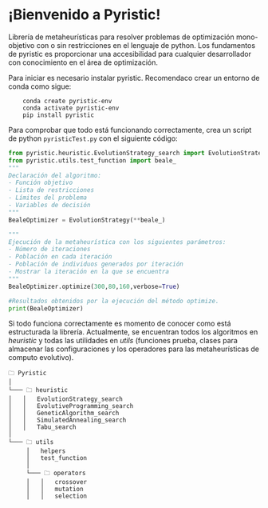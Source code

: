 # ¡Bienvenido a Pyristic!

Librería de metaheurísticas para resolver problemas de optimización mono-objetivo con o sin restricciones en el lenguaje de python. Los fundamentos de pyristic es proporcionar una accesibilidad para cualquier desarrollador con conocimiento en el área de optimización.

Para iniciar es necesario instalar pyristic. Recomendaco crear un entorno de conda como sigue:
```
    conda create pyristic-env
    conda activate pyristic-env
    pip install pyristic
```


Para comprobar que todo está funcionando correctamente, crea un script de python `pyristicTest.py` con el siguiente código:

``` python
from pyristic.heuristic.EvolutionStrategy_search import EvolutionStrategy
from pyristic.utils.test_function import beale_
"""
Declaración del algoritmo: 
- Función objetivo
- Lista de restricciones
- Límites del problema
- Variables de decisión
"""
BealeOptimizer = EvolutionStrategy(**beale_)

"""
Ejecución de la metaheurística con los siguientes parámetros:
- Número de iteraciones
- Población en cada iteración
- Población de individuos generados por iteración
- Mostrar la iteración en la que se encuentra
"""
BealeOptimizer.optimize(300,80,160,verbose=True)

#Resultados obtenidos por la ejecución del método optimize.
print(BealeOptimizer)
```

Si todo funciona correctamente es momento de conocer como está estructurada la librería. Actualmente, se encuentran todos los algoritmos en *heuristic* y todas las utilidades en *utils* (funciones prueba, clases para almacenar las configuraciones y los operadores para las metaheurísticas de computo evolutivo).

```
🗀 Pyristic
│   
└─── 🗀 heuristic
│   │   EvolutionStrategy_search 
│   │   EvolutiveProgramming_search
│   │   GeneticAlgorithm_search
│   │   SimulatedAnnealing_search
│   │   Tabu_search
│  
└─── 🗀 utils
     │   helpers
     │   test_function
     │
     └─── 🗀 operators
     │   │   crossover
     │   │   mutation
     │   │   selection 
```

